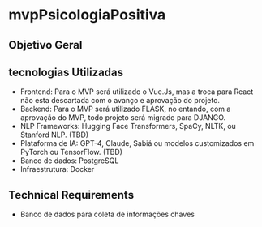 # mvpPsicologiaPositiva

## Objetivo Geral



## tecnologias Utilizadas

- Frontend: Para o MVP será utilizado o Vue.Js, mas a troca para React não esta descartada com o avanço e aprovação do projeto.
- Backend: Para o MVP será utilizado FLASK, no entando, com a aprovação do MVP, todo projeto será migrado para DJANGO.
- NLP Frameworks: Hugging Face Transformers, SpaCy, NLTK, ou Stanford NLP. (TBD)
- Plataforma de IA: GPT-4, Claude, Sabiá ou modelos customizados em PyTorch ou TensorFlow. (TBD)
- Banco de dados: PostgreSQL
- Infraestrutura: Docker


## Technical Requirements

- Banco de dados para coleta de informações chaves
